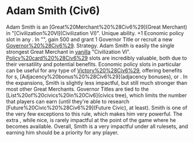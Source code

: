 # Adam Smith (Civ6)

Adam Smith is an [Great%20Merchant%20%28Civ6%29](Great Merchant) in "[Civilization%20VI](Civilization VI)".
Unique ability.
+1 Economic policy slot in any . In "", gain 500 and grant 1 Governor Title or recruit a new [Governor%20%28Civ6%29](Governor).
Strategy.
Adam Smith is easily the single strongest Great Merchant in [vanilla](vanilla) "Civilization VI". [Policy%20card%20%28Civ6%29](Policy) slots are incredibly valuable, both due to their versatility and potential benefits. Economic policy slots in particular can be useful for any type of [Victory%20%28Civ6%29](victory), offering benefits for s, [Adjacency%20bonus%20%28Civ6%29](adjacency bonuses), or .
In the expansions, Smith is slightly less impactful, but still much stronger than most other Great Merchants. Governor Titles are tied to the [List%20of%20civics%20in%20Civ6](civics tree), which limits the number that players can earn (until they're able to research [Future%20Civic%20%28Civ6%29](Future Civic), at least). Smith is one of the very few exceptions to this rule, which makes him very powerful. The extra , while nice, is rarely impactful at the point of the game where he becomes available.
Overall, Smith is a very impactful under all rulesets, and earning him should be a priority for any player.